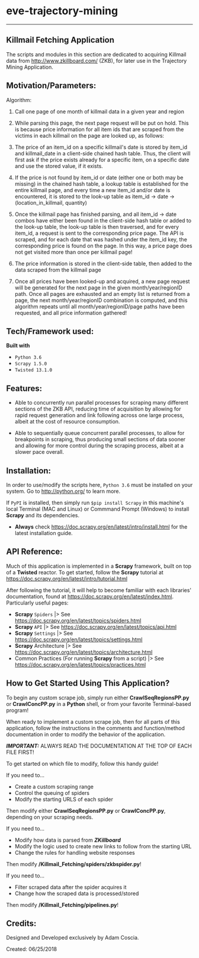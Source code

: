 # eve-trajectory-mining #

-----

## Killmail Fetching Application

The scripts and modules in this section are dedicated to acquiring Killmail
data from http://www.zkillboard.com/ (ZKB), for later use in the Trajectory 
Mining Application.

## Motivation/Parameters:

Algorithm:

1. Call one page of one month of killmail data in a given year and region

2. While parsing this page, the next page request will be put on hold. This is
   because price information for all item ids that are scraped from the
   victims in each killmail on the page are looked up, as follows:

  1. The price of an item_id on a specific killmail's date is stored by
     item_id and killmail_date in a client-side chained hash table. Thus, the
     client will first ask if the price exists already for a specific item, on
     a specific date and use the stored value, if it exists.  

  2. If the price is not found by item_id or date (either one or both may be
     missing) in the chained hash table, a lookup table is established for the
     entire killmail page, and every time a new item_id and/or date is
     encountered, it is stored to the look-up table as item_id -> date ->
     (location_in_killmail, quantity)  

  3. Once the killmail page has finished parsing, and all item_id -> date
     combos have either been found in the client-side hash table or added to
     the look-up table, the look-up table is then traversed, and for every
     item_id, a request is sent to the corresponding price page. The API is
     scraped, and for each date that was hashed under the item_id key, the
     corresponding price is found on the page. In this way, a price page does
     not get visited more than once per killmail page!  

  4. The price information is stored in the client-side table, then added to
     the data scraped from the killmail page

3. Once all prices have been looked-up and acquired, a new page request will
   be generated for the next page in the given month/year/regionID path. Once
   all pages are exhausted and an empty list is returned from a page, the next
   month/year/regionID combination is computed, and this algorithm repeats
   until all month/year/regionID/page paths have been requested, and all price
   information gathered!  

## Tech/Framework used:

**Built with**
- `Python 3.6`
- `Scrapy 1.5.0`
- `Twisted 13.1.0`

## Features:

- Able to concurrently run parallel processes for scraping many different
  sections of the ZKB API, reducing time of acquisition by allowing for rapid
  request generation and link following across one large process, albeit at
  the cost of resource consumption.

- Able to sequentially queue concurrent parallel processes, to allow for
  breakpoints in scraping, thus producing small sections of data sooner and
  allowing for more control during the scraping process, albeit at a slower
  pace overall.

## Installation:

In order to use/modify the scripts here, `Python 3.6` must be installed on your
system. Go to http://python.org/ to learn more.

If `PyPI` is installed, then simply run `$pip install Scrapy` in this machine's
local Terminal (MAC and Linux) or Commmand Prompt (Windows) to install
**Scrapy** and its dependencies.
  - **Always** check https://doc.scrapy.org/en/latest/intro/install.html for
    the latest installation guide.

## API Reference:

Much of this application is implemented in a **Scrapy** framework, built on top
of a **Twisted** reactor. To get started, follow the **Scrapy** tutorial at https://doc.scrapy.org/en/latest/intro/tutorial.html

After following the tutorial, it will help to become familiar with each
libraries' documentation, found at https://doc.scrapy.org/en/latest/index.html.
Particularly useful pages:

- **Scrapy** `Spiders` |> See
  https://doc.scrapy.org/en/latest/topics/spiders.html
- **Scrapy** `API` |> See
  https://doc.scrapy.org/en/latest/topics/api.html
- **Scrapy** `Settings` |> See
  https://doc.scrapy.org/en/latest/topics/settings.html
- **Scrapy** Architecture |> See
  https://doc.scrapy.org/en/latest/topics/architecture.html
- Common Practices (For running **Scrapy** from a script) |> See
  https://doc.scrapy.org/en/latest/topics/practices.html

## How to Get Started Using This Application?

To begin any custom scrape job, simply run either **CrawlSeqRegionsPP.py** or
**CrawlConcPP.py** in a **Python** shell, or from your favorite
Terminal-based program!

When ready to implement a custom scrape job, then for all parts of this
application, follow the instructions in the comments and
function/method documentation in order to modify the behavior of the
application.

***IMPORTANT:*** ALWAYS READ THE DOCUMENTATION AT THE TOP OF EACH FILE FIRST!

To get started on which file to modify, follow this handy guide!

If you need to...
- Create a custom scraping range
- Control the queuing of spiders
- Modify the starting URLS of each spider  

Then modify either **CrawlSeqRegionsPP.py** or **CrawlConcPP.py**,
depending on your scraping needs.

If you need to...
- Modify how data is parsed from ***ZKillboard***
- Modify the logic used to create new links to follow from the starting URL
- Change the rules for handling website responses

Then modify **/Killmail_Fetching/spiders/zkbspider.py**!

If you need to...
- Filter scraped data after the spider acquires it
- Change how the scraped data is processed/stored

Then modify **/Killmail_Fetching/pipelines.py**!

## Credits:

Designed and Developed exclusively by Adam Coscia.

Created: 06/25/2018
